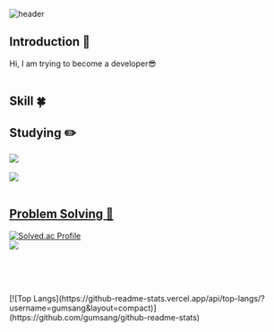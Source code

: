 <!--
**gumsang/gumsang** is a ✨ _special_ ✨ repository because its `README.md` (this file) appears on your GitHub profile.

Here are some ideas to get you started:

- 🔭 I’m currently working on ...
- 🌱 I’m currently learning ...
- 👯 I’m looking to collaborate on ...
- 🤔 I’m looking for help with ...
- 💬 Ask me about ...
- 📫 How to reach me: ...
- 😄 Pronouns: ...
- ⚡ Fun fact: ...
-->


<!-- 헤더 -->
![header](https://capsule-render.vercel.app/api?type=slice&color=auto&height=200&section=header&text=Hello&desc=I'm%20EunSang&fontSize=60&rotate=14&fontAlignY=25&fontAlign=75&descAlignY=43&descAlign=80&&animation=twinkling)

<div align=left>
<!--소개-->

## Introduction :raised_hands:
Hi, I am trying to become a developer😎
<br/><br/>
 
 
 <!--기술스택-->
  ## Skill :four_leaf_clover:
 
  <!--프론트-->
 <!--
  <img src="https://img.shields.io/badge/React-61DAFB?style=flat&logo=React&logoColor=white"/>
  <img src="https://img.shields.io/badge/TypeScript-3178C6?style=flat&logo=TypeScript&logoColor=white"/>
  <img src="https://img.shields.io/badge/Redux-764ABC?style=flat&logo=Redux&logoColor=white"/>
  <img src="https://img.shields.io/badge/Sass-CC6699?style=flat&logo=Sass&logoColor=white"/>
  <img src="https://img.shields.io/badge/Vue.js-4FC08D?style=flat&logo=Vue.js&logoColor=white"/>
   <br/>
-->
  <!--백-->
 <!--
   <img src="https://img.shields.io/badge/MySQL-4479A1?style=flat&logo=MySQL&logoColor=white"/>
  <br/>
-->
  <!--언어 및 툴 -->
<!--
   <img src="https://img.shields.io/badge/Java-007396?style=flat&logo=Java&logoColor=white"/>
    <img src="https://img.shields.io/badge/JavaScript-F7DF1E?style=flat&logo=JavaScript&logoColor=white"/>
   <img src="https://img.shields.io/badge/C-A8B9CC?style=flat&logo=C&logoColor=white"/>
<br/><br/>
-->
 
 <!--공부중 -->
 
  ## Studying :pencil2: 
 <img src="https://img.shields.io/badge/Next.js-000000?style=flat&logo=Next.js&logoColor=white"/>
  <!--백-->
  <br/>
<!--
  <img src="https://img.shields.io/badge/Spring-6DB33F?style=flat&logo=Spring&logoColor=white"/>
-->
 <!--언어 및 툴 --> <br/>
  <img src="https://img.shields.io/badge/flutter-02569B?style=for-the-badge&logo=flutter&logoColor=white">
 

 <br/>
 <br/>
  
 <!--알고리즘 -->
 <a href="https://github.com/yoon828/Algorithm" > 
 
 ## Problem Solving :muscle: 
 </a>
 
[![Solved.ac Profile](http://mazassumnida.wtf/api/generate_badge?boj=yoon828990)](https://solved.ac/yoon828990)<br/>
  <img src="https://img.shields.io/badge/Java-007396?style=flat&logo=Java&logoColor=white"/>

<br/><br/><br/>
  
<!--깃허브
<h3>Github :eyes: </h3>
  [![Hits](https://hits.seeyoufarm.com/api/count/incr/badge.svg?url=https%3A%2F%2Fgithub.com%2Fyoon828&count_bg=%2379C83D&title_bg=%23555555&icon=&icon_color=%23E7E7E7&title=hits&edge_flat=false)](https://hits.seeyoufarm.com)
  
[![Anurag's GitHub stats](https://github-readme-stats.vercel.app/api?username=yoon828&show_icons=true&theme=synthwave)](https://github.com/anuraghazra/github-readme-stats)
<br/><br/><br/> -->
  
 
</div>
[![Top Langs](https://github-readme-stats.vercel.app/api/top-langs/?username=gumsang&layout=compact)](https://github.com/gumsang/github-readme-stats)
